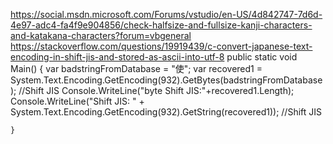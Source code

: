 https://social.msdn.microsoft.com/Forums/vstudio/en-US/4d842747-7d6d-4e97-adc4-fa4f9e904856/check-halfsize-and-fullsize-kanji-characters-and-katakana-characters?forum=vbgeneral
https://stackoverflow.com/questions/19919439/c-convert-japanese-text-encoding-in-shift-jis-and-stored-as-ascii-into-utf-8
public static void Main()
	{
		var badstringFromDatabase = "使";
        var recovered1 = System.Text.Encoding.GetEncoding(932).GetBytes(badstringFromDatabase); //Shift JIS
		Console.WriteLine("byte Shift JIS:"+recovered1.Length);
        Console.WriteLine("Shift JIS: " + System.Text.Encoding.GetEncoding(932).GetString(recovered1)); //Shift JIS

	}
